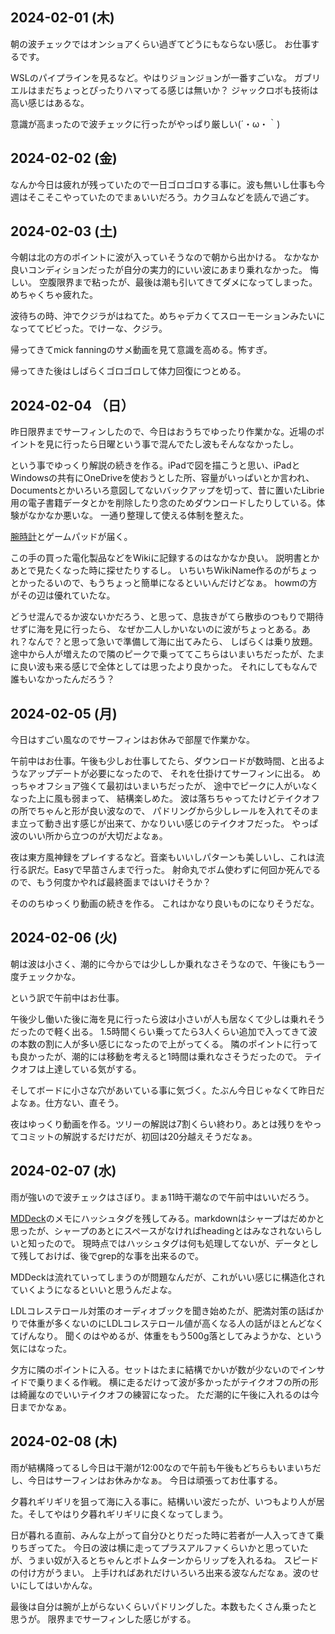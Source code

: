 ## 2024-02-01 (木)

朝の波チェックではオンショアくらい過ぎてどうにもならない感じ。
お仕事するです。

WSLのパイプラインを見るなど。やはりジョンジョンが一番すごいな。
ガブリエルはまだちょっとぴったりハマってる感じは無いか？
ジャックロボも技術は高い感じはあるな。

意識が高まったので波チェックに行ったがやっぱり厳しい(´・ω・｀)

## 2024-02-02 (金)

なんか今日は疲れが残っていたので一日ゴロゴロする事に。波も無いし仕事も今週はそこそこやっていたのでまぁいいだろう。カクヨムなどを読んで過ごす。

## 2024-02-03 (土)

今朝は北の方のポイントに波が入っていそうなので朝から出かける。
なかなか良いコンディションだったが自分の実力的にいい波にあまり乗れなかった。
悔しい。
空腹限界まで粘ったが、最後は潮も引いてきてダメになってしまった。めちゃくちゃ疲れた。

波待ちの時、沖でクジラがはねてた。めちゃデカくてスローモーションみたいになっててビビった。でけーな、クジラ。

帰ってきてmick fanningのサメ動画を見て意識を高める。怖すぎ。

帰ってきた後はしばらくゴロゴロして体力回復につとめる。

## 2024-02-04 （日）

昨日限界までサーフィンしたので、今日はおうちでゆったり作業かな。近場のポイントを見に行ったら日曜という事で混んでたし波もそんななかったし。

という事でゆっくり解説の続きを作る。iPadで図を描こうと思い、iPadとWindowsの共有にOneDriveを使おうとした所、容量がいっぱいとか言われ、Documentsとかいろいろ意図してないバックアップを切って、昔に置いたLibrie用の電子書籍データとかを削除したり念のためダウンロードしたりしている。体験がなかなか悪いな。
一通り整理して使える体制を整えた。

[腕時計](%E8%85%95%E6%99%82%E8%A8%88)とゲームパッドが届く。

この手の買った電化製品などをWikiに記録するのはなかなか良い。
説明書とかあとで見たくなった時に探せたりするし。
いちいちWikiName作るのがちょっとかったるいので、もうちょっと簡単になるといいんだけどなぁ。
howmの方がその辺は優れていたな。

どうせ混んでるか波ないかだろう、と思って、息抜きがてら散歩のつもりで期待せずに海を見に行ったら、
なぜか二人しかいないのに波がちょっとある。あれ？なんで？と思って急いで準備して海に出てみたら、
しばらくは乗り放題。
途中から人が増えたので隣のピークで乗っててこちらはいまいちだったが、たまに良い波も来る感じで全体としては思ったより良かった。
それにしてもなんで誰もいなかったんだろう？

## 2024-02-05 (月)

今日はすごい風なのでサーフィンはお休みで部屋で作業かな。

午前中はお仕事。午後も少しお仕事してたら、ダウンロードが数時間、と出るようなアップデートが必要になったので、
それを仕掛けてサーフィンに出る。
めっちゃオフショア強くて最初はいまいちだったが、
途中でピークに人がいなくなった上に風も弱まって、
結構楽しめた。
波は落ちちゃってたけどテイクオフの所でちゃんと形が良い波なので、
パドリングから少しレールを入れてそのまま立って動き出す感じが出来て、かなりいい感じのテイクオフだった。
やっぱ波のいい所から立つのが大切だよなぁ。

夜は東方風神録をプレイするなど。音楽もいいしパターンも美しいし、これは流行る訳だ。Easyで早苗さんまで行った。
射命丸でボム使わずに何回か死んでるので、もう何度かやれば最終面まではいけそうか？

そののちゆっくり動画の続きを作る。
これはかなり良いものになりそうだな。

## 2024-02-06 (火)

朝は波は小さく、潮的に今からでは少ししか乗れなさそうなので、午後にもう一度チェックかな。

という訳で午前中はお仕事。

午後少し働いた後に海を見に行ったら波は小さいが人も居なくて少しは乗れそうだったので軽く出る。
1.5時間くらい乗ってたら3人くらい追加で入ってきて波の本数の割に人が多い感じになったので上がってくる。
隣のポイントに行っても良かったが、潮的には移動を考えると1時間は乗れなさそうだったので。
テイクオフは上達している気がする。

そしてボードに小さな穴があいている事に気づく。たぶん今日じゃなくて昨日だよなぁ。仕方ない、直そう。

夜はゆっくり動画を作る。ツリーの解説は7割くらい終わり。あとは残りをやってコミットの解説するだけだが、初回は20分越えそうだなぁ。

## 2024-02-07 (水)

雨が強いので波チェックはさぼり。まぁ11時干潮なので午前中はいいだろう。

[MDDeck](MDDeck)のメモにハッシュタグを残してみる。markdownはシャープはだめかと思ったが、シャープのあとにスペースがなければheadingとはみなされないらしいと知ったので。
現時点ではハッシュタグは何も処理してないが、データとして残しておけば、後でgrep的な事を出来るので。

MDDeckは流れていってしまうのが問題なんだが、これがいい感じに構造化されていくようになるといいと思うんだよな。

LDLコレステロール対策のオーディオブックを聞き始めたが、肥満対策の話ばかりで体重が多くないのにLDLコレステロール値が高くなる人の話がほとんどなくてげんなり。
聞くのはやめるが、体重をもう500g落としてみようかな、という気にはなった。

夕方に隣のポイントに入る。セットはたまに結構でかいが数が少ないのでインサイドで乗りまくる作戦。
横に走るだけって波が多かったがテイクオフの所の形は綺麗なのでいいテイクオフの練習になった。
ただ潮的に午後に入れるのは今日までかなぁ。

## 2024-02-08 (木)

雨が結構降ってるし今日は干潮が12:00なので午前も午後もどちらもいまいちだし、今日はサーフィンはお休みかなぁ。
今日は頑張ってお仕事する。

夕暮れギリギリを狙って海に入る事に。結構いい波だったが、いつもより人が居た。そしてやはり夕暮れギリギリに良くなってしまう。

日が暮れる直前、みんな上がって自分ひとりだった時に若者が一人入ってきて乗りちぎってた。
今日の波は横に走ってプラスアルファくらいかと思っていたが、うまい奴が入るとちゃんとボトムターンからリップを入れるね。
スピードの付け方がうまい。
上手ければあれだけいろいろ出来る波なんだなぁ。波のせいにしてはいかんな。

最後は自分は腕が上がらないくらいパドリングした。本数もたくさん乗ったと思うが。
限界までサーフィンした感じがする。